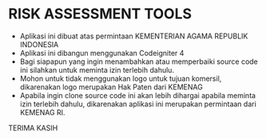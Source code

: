 # RISK ASSESSMENT TOOLS

- Aplikasi ini dibuat atas permintaan KEMENTERIAN AGAMA REPUBLIK INDONESIA
- Aplikasi ini dibangun menggunakan Codeigniter 4
- Bagi siapapun yang ingin menambahkan atau memperbaiki source code ini silahkan untuk meminta izin terlebih dahulu.
- Mohon untuk tidak menggunakan logo untuk tujuan komersil, dikarenakan logo merupakan Hak Paten dari KEMENAG
- Apabila ingin clone source code ini akan lebih dihargai apabila meminta izin terlebih dahulu, dikarenakan aplikasi ini merupakan permintaan dari KEMENAG RI.

TERIMA KASIH
